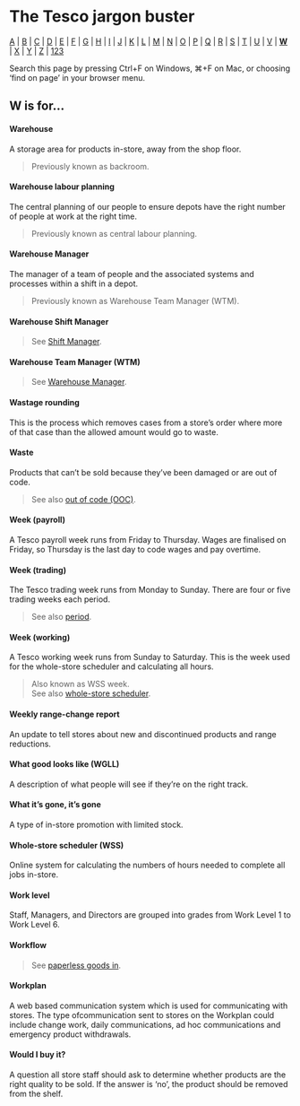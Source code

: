 # The Tesco jargon buster

[A](a.md) | [B](b.md) | [C](c.md) | [D](d.md) | [E](e.md) | [F](f.md) | [G](g.md) | [H](h.md) | [I](i.md) | [J](j.md) | [K](k.md) | [L](l.md) | [M](m.md) | [N](n.md) | [O](o.md) | [P](p.md) | [Q](q.md) | [R](r.md) | [S](s.md) | [T](t.md) | [U](u.md) | [V](v.md) | [**W**](w.md) | [X](x.md) | [Y](y.md) | [Z](z.md) | [123](123.md)

Search this page by pressing Ctrl+F on Windows, ⌘+F on Mac, or choosing ‘find on page’ in your browser menu.

## W is for…

#### Warehouse
A storage area for products in-store, away from the shop floor.
> Previously known as backroom.

#### Warehouse labour planning
The central planning of our people to ensure depots have the right number of people at work at the right time.
> Previously known as central labour planning.

#### Warehouse Manager
The manager of a team of people and the associated systems and processes within a shift in a depot.
> Previously known as Warehouse Team Manager (WTM).

#### Warehouse Shift Manager
> See [Shift Manager](s.md#shift-manager).

#### Warehouse Team Manager (WTM)
> See [Warehouse Manager](#warehouse-manager).

#### Wastage rounding
This is the process which removes cases from a store’s order where more of that case than the allowed amount would go to waste.

#### Waste
Products that can’t be sold because they’ve been damaged or are out of code.
> See also [out of code (OOC)](o.md#out-of-code-ooc).

#### Week (payroll)
A Tesco payroll week runs from Friday to Thursday. Wages are finalised on Friday, so Thursday is the last day to code wages and pay overtime.

#### Week (trading)
The Tesco trading week runs from Monday to Sunday. There are four or five trading weeks each period.
> See also [period](p.md#period).

#### Week (working)
A Tesco working week runs from Sunday to Saturday. This is the week used for the whole-store scheduler and calculating all hours.
> Also known as WSS week.  
> See also [whole-store scheduler](#whole-store-scheduler-wss).

#### Weekly range-change report
An update to tell stores about new and discontinued products and range reductions.

#### What good looks like (WGLL)
A description of what people will see if they’re on the right track.

#### What it’s gone, it’s gone
A type of in-store promotion with limited stock.

#### Whole-store scheduler (WSS)
Online system for calculating the numbers of hours needed to complete all jobs in-store.

#### Work level
Staff, Managers, and Directors are grouped into grades from Work Level 1 to Work Level 6.

#### Workflow
> See [paperless goods in](p.md#paperless-goods-in).

#### Workplan
A web based communication system which is used for communicating with stores. The type ofcommunication sent to stores on the Workplan could include change work, daily communications, ad hoc communications and emergency product withdrawals.

#### Would I buy it?
A question all store staff should ask to determine whether products are the right quality to be sold. If the answer is ‘no’, the product should be removed from the shelf.
